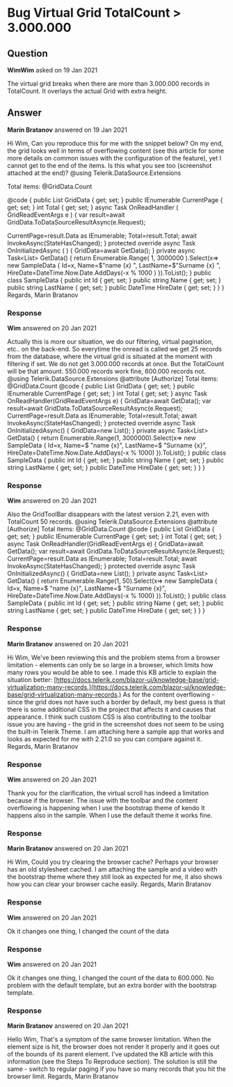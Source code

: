 # Bug Virtual Grid TotalCount > 3.000.000

## Question

**WimWim** asked on 19 Jan 2021

The virtual grid breaks when there are more than 3.000.000 records in TotalCount. It overlays the actual Grid with extra height.

## Answer

**Marin Bratanov** answered on 19 Jan 2021

Hi Wim, Can you reproduce this for me with the snippet below? On my end, the grid looks well in terms of overflowing content (see this article for some more details on common issues with the configuration of the feature), yet I cannot get to the end of the items. Is this what you see too (screenshot attached at the end)? @using Telerik.DataSource.Extensions

Total items: @GridData.Count

<TelerikGrid Data=@CurrentPage
ScrollMode="@GridScrollMode.Virtual" Height="480px" RowHeight="60" PageSize="20" Sortable="true" FilterMode="@GridFilterMode.FilterMenu" OnRead="@OnReadHandler" TotalCount="@Total">
<GridColumns>
<GridColumn Field="Id" />
<GridColumn Field="Name" Title="First Name" />
<GridColumn Field="LastName" Title="Last Name" />
<GridColumn Field="HireDate" Width="200px" DisplayFormat="{0:MMMM dd, yyyy}" />
</GridColumns>
</TelerikGrid>

@code { public List<SampleData> GridData { get; set; } public IEnumerable<SampleData> CurrentPage { get; set; } int Total { get; set; } async Task OnReadHandler ( GridReadEventArgs e ) { var result=await GridData.ToDataSourceResultAsync(e.Request);

CurrentPage=result.Data as IEnumerable<SampleData>;
Total=result.Total; await InvokeAsync(StateHasChanged);
} protected override async Task OnInitializedAsync ( ) {
GridData=await GetData();
} private async Task<List<SampleData>> GetData()
{ return Enumerable.Range( 1, 3000000 ).Select(x=> new SampleData
{
Id=x,
Name=$"name {x} ",
LastName=$"Surname {x} ",
HireDate=DateTime.Now.Date.AddDays(-x % 1000 )
}).ToList();
} public class SampleData { public int Id { get; set; } public string Name { get; set; } public string LastName { get; set; } public DateTime HireDate { get; set; }
}
} Regards, Marin Bratanov

### Response

**Wim** answered on 20 Jan 2021

Actually this is more our situation, we do our filtering, virtual pagination, etc.. on the back-end. So everytime the onread is called we get 25 records from the database, where the virtual grid is situated at the moment with filtering if set. We do not get 3.000.000 records at once. But the TotalCount will be that amount. 550.000 records work fine, 600.000 records not. @using Telerik.DataSource.Extensions @attribute [Authorize] Total items: @GridData.Count <TelerikGrid Data=@CurrentPage ScrollMode="@GridScrollMode.Virtual" Height="480px" RowHeight="60" PageSize="20" Sortable="true" FilterMode="@GridFilterMode.FilterMenu" OnRead="@OnReadHandler" TotalCount="@Total"> <GridColumns> <GridColumn Field="Id" /> <GridColumn Field="Name" Title="First Name" /> <GridColumn Field="LastName" Title="Last Name" /> <GridColumn Field="HireDate" Width="200px" DisplayFormat="{0:MMMM dd, yyyy}" /> </GridColumns> </TelerikGrid> @code { public List<SampleData> GridData { get; set; } public IEnumerable<SampleData> CurrentPage { get; set; } int Total { get; set; } async Task OnReadHandler(GridReadEventArgs e) { GridData=await GetData(); var result=await GridData.ToDataSourceResultAsync(e.Request); CurrentPage=result.Data as IEnumerable<SampleData>; Total=result.Total; await InvokeAsync(StateHasChanged); } protected override async Task OnInitializedAsync() { GridData=new List<SampleData>(); } private async Task<List<SampleData>> GetData() { return Enumerable.Range(1, 3000000).Select(x=> new SampleData { Id=x, Name=$ "name {x}", LastName=$ "Surname {x}", HireDate=DateTime.Now.Date.AddDays(-x % 1000) }).ToList(); } public class SampleData { public int Id { get; set; } public string Name { get; set; } public string LastName { get; set; } public DateTime HireDate { get; set; } } }

### Response

**Wim** answered on 20 Jan 2021

Also the GridToolBar disappears with the latest version 2.21, even with TotalCount 50 records. @using Telerik.DataSource.Extensions @attribute [Authorize] Total items: @GridData.Count <TelerikGrid Data=@CurrentPage ScrollMode="@GridScrollMode.Virtual" Height="480px" RowHeight="60" PageSize="20" Sortable="true" FilterMode="@GridFilterMode.FilterMenu" OnRead="@OnReadHandler" TotalCount="@Total"> <GridToolBar> <GridCommandButton Icon="@IconName.Reload"></GridCommandButton> </GridToolBar> <GridColumns> <GridColumn Field="Id" /> <GridColumn Field="Name" Title="First Name" /> <GridColumn Field="LastName" Title="Last Name" /> <GridColumn Field="HireDate" Width="200px" DisplayFormat="{0:MMMM dd, yyyy}" /> </GridColumns> </TelerikGrid> @code { public List<SampleData> GridData { get; set; } public IEnumerable<SampleData> CurrentPage { get; set; } int Total { get; set; } async Task OnReadHandler(GridReadEventArgs e) { GridData=await GetData(); var result=await GridData.ToDataSourceResultAsync(e.Request); CurrentPage=result.Data as IEnumerable<SampleData>; Total=result.Total; await InvokeAsync(StateHasChanged); } protected override async Task OnInitializedAsync() { GridData=new List<SampleData>(); } private async Task<List<SampleData>> GetData() { return Enumerable.Range(1, 50).Select(x=> new SampleData { Id=x, Name=$ "name {x}", LastName=$ "Surname {x}", HireDate=DateTime.Now.Date.AddDays(-x % 1000) }).ToList(); } public class SampleData { public int Id { get; set; } public string Name { get; set; } public string LastName { get; set; } public DateTime HireDate { get; set; } } }

### Response

**Marin Bratanov** answered on 20 Jan 2021

Hi Wim, We've been reviewing this and the problem stems from a browser limitation - elements can only be so large in a browser, which limits how many rows you would be able to see. I made this KB article to explain the situation better: [https://docs.telerik.com/blazor-ui/knowledge-base/grid-virtualization-many-records.](https://docs.telerik.com/blazor-ui/knowledge-base/grid-virtualization-many-records.) As for the content overflowing - since the grid does not have such a border by default, my best guess is that there is some additional CSS in the project that affects it and causes that appearance. I think such custom CSS is also contributing to the toolbar issue you are having - the grid in the screenshot does not seem to be using the built-in Telerik Theme. I am attaching here a sample app that works and looks as expected for me with 2.21.0 so you can compare against it. Regards, Marin Bratanov

### Response

**Wim** answered on 20 Jan 2021

Thank you for the clarification, the virtual scroll has indeed a limitation because if the browser. The issue with the toolbar and the content overflowing is happening when I use the bootstrap theme of kendo <link href="_content/Telerik.UI.for.Blazor/css/kendo-theme-bootstrap/all.css" rel="stylesheet" /> It happens also in the sample. When I use the default theme it works fine.

### Response

**Marin Bratanov** answered on 20 Jan 2021

Hi Wim, Could you try clearing the browser cache? Perhaps your browser has an old stylesheet cached. I am attaching the sample and a video with the bootstrap theme where they still look as expected for me, it also shows how you can clear your browser cache easily. Regards, Marin Bratanov

### Response

**Wim** answered on 20 Jan 2021

Ok it changes one thing, I changed the count of the data

### Response

**Wim** answered on 20 Jan 2021

Ok it changes one thing, I changed the count of the data to 600.000. No problem with the default template, but an extra border with the bootstrap template.

### Response

**Marin Bratanov** answered on 20 Jan 2021

Hello Wim, That's a symptom of the same browser limitation. When the element size is hit, the browser does not render it properly and it goes out of the bounds of its parent element. I've updated the KB article with this information (see the Steps To Reproduce section). The solution is still the same - switch to regular paging if you have so many records that you hit the browser limit. Regards, Marin Bratanov
